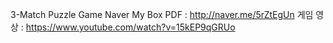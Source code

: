 3-Match Puzzle Game
Naver My Box PDF : http://naver.me/5rZtEgUn
게임 영상 : https://www.youtube.com/watch?v=15kEP9qGRUo

